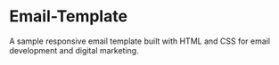 # Email-Template
A sample responsive email template built with HTML and CSS for email development and digital marketing.
